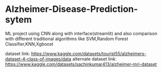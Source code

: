 # Alzheimer-Disease-Prediction-sytem
ML project using CNN along with interface(streamlit) and also comparison with different traditional algorithms like SVM,Random Forest Classifier,KNN,Xgboost

dataset link: https://www.kaggle.com/datasets/tourist55/alzheimers-dataset-4-class-of-images/data
alternate dataset link: https://www.kaggle.com/datasets/sachinkumar413/alzheimer-mri-dataset
